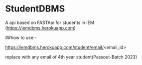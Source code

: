 # StudentDBMS
A api based on FASTApi for students in IEM (https://iemdbms.herokuapp.com)

##how to use:-

https://iemdbms.herokuapp.com/student/email/<email_id>

replace <email> with any email of 4th year student(Passout-Batch 2023)
